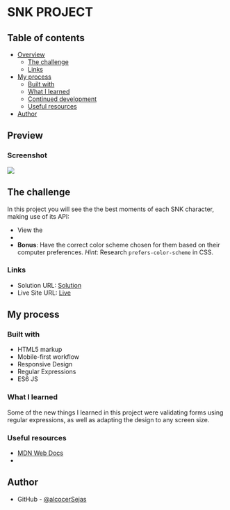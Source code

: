 # SNK PROJECT

## Table of contents

- [Overview](#overview)
  - [The challenge](#the-challenge)
  - [Links](#links)
- [My process](#my-process)
  - [Built with](#built-with)
  - [What I learned](#what-i-learned)
  - [Continued development](#continued-development)
  - [Useful resources](#useful-resources)
- [Author](#author)

## Preview

### Screenshot

![](./assets/preview.jpg)

## The challenge

In this project you will see the the best moments of each SNK character, making use of its API:

- View the 
- 
- **Bonus**: Have the correct color scheme chosen for them based on their computer preferences. _Hint_: Research `prefers-color-scheme` in CSS.

### Links

- Solution URL: [Solution]()
- Live Site URL: [Live]()

## My process

### Built with

- HTML5 markup
- Mobile-first workflow
- Responsive Design
- Regular Expressions
- ES6 JS

### What I learned

Some of the new things I learned in this project were validating forms using regular expressions, as well as adapting the design to any screen size.

### Useful resources

- [MDN Web Docs](https://developer.mozilla.org/es/docs/Web/CSS/::placeholder)
- 

## Author

- GitHub - [@alcocerSejas](https://github.com/fabioAlcocer/)